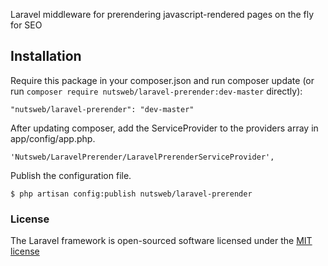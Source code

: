 Laravel middleware for prerendering javascript-rendered pages on the fly for SEO 

## Installation

Require this package in your composer.json and run composer update (or run `composer require nutsweb/laravel-prerender:dev-master` directly):

    "nutsweb/laravel-prerender": "dev-master"

After updating composer, add the ServiceProvider to the providers array in app/config/app.php.

    'Nutsweb/LaravelPrerender/LaravelPrerenderServiceProvider',

Publish the configuration file.

    $ php artisan config:publish nutsweb/laravel-prerender

### License

The Laravel framework is open-sourced software licensed under the [MIT license](http://opensource.org/licenses/MIT)
